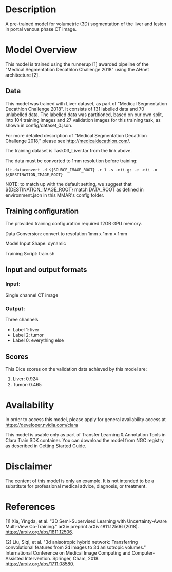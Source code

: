 # Description
A pre-trained model for volumetric (3D) segmentation of the liver and lesion in portal venous phase CT image.

# Model Overview
This model is trained using the runnerup [1] awarded pipeline of the "Medical Segmentation Decathlon Challenge 2018" using the AHnet architecture [2].

## Data
This model was trained with Liver dataset, as part of "Medical Segmentation Decathlon Challenge 2018".  It consists of 
131 labelled data and 70 unlabelled data.  The labelled data was partitioned, based on our own split, into
 104 training images and 27 validation images for this training task, as shown in config/dataset_0.json.

For more detailed description of "Medical Segmentation Decathlon Challenge 2018,"
please see 
http://medicaldecathlon.com/.

The training dataset is Task03_Liver.tar from the link above.

The data must be converted to 1mm resolution before training:

    tlt-dataconvert -d ${SOURCE_IMAGE_ROOT} -r 1 -s .nii.gz -e .nii -o ${DESTINATION_IMAGE_ROOT}

NOTE: to match up with the default setting, we suggest that ${DESTINATION_IMAGE_ROOT}
match DATA_ROOT as defined in environment.json in this MMAR's config folder.

## Training configuration
The provided training configuration required 12GB GPU memory.

Data Conversion: convert to resolution 1mm x 1mm x 1mm

Model Input Shape: dynamic

Training Script: train.sh


## Input and output formats
### Input:
 Single channel CT image
### Output:
 Three channels
 * Label 1: liver
 * Label 2: tumor
 * Label 0: everything else

## Scores
This Dice scores on the validation data achieved by this model are: 
1. Liver: 0.924
1. Tumor: 0.465

# Availability
In order to access this model, please apply for general availability access at
https://developer.nvidia.com/clara

This model is usable only as part of Transfer Learning & Annotation Tools in Clara Train SDK container.
You can download the model from NGC registry as described in Getting Started Guide.

# Disclaimer
The content of this model is only an example.  It is not intended to be a substitute for professional medical advice, diagnosis, or treatment. 

# References
[1] Xia, Yingda, et al. "3D Semi-Supervised Learning with Uncertainty-Aware Multi-View Co-Training." arXiv preprint arXiv:1811.12506 (2018). https://arxiv.org/abs/1811.12506.

[2] Liu, Siqi, et al. "3d anisotropic hybrid network: Transferring convolutional features from 2d images to 3d anisotropic volumes." International Conference on Medical Image Computing and Computer-Assisted Intervention. Springer, Cham, 2018. https://arxiv.org/abs/1711.08580.